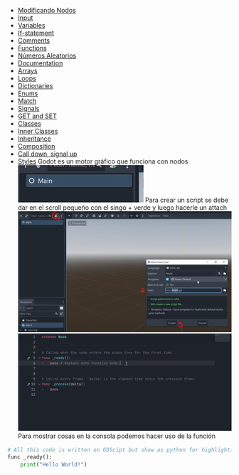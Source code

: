 - [Modificando Nodos](Modificando%20Nodos.md)
- [Input](Input.md)
- [Variables](Variables.md)
- [If-statement](If-statement.md)
- [Comments](Comments.md)
- [Functions](Functions.md)
- [Números Aleatorios](Números%20Aleatorios.md)
- [Documentation](Documentation.md)
- [Arrays](Arrays.md)
- [Loops](Loops.md)
- [Dictionaries](Dictionaries.md)
- [Enums](Enums.md)
- [Match](Match.md)
- [Signals](Signals.md)
- [GET and SET](GET%20and%20SET.md)
- [Classes](Classes.md)
- [Inner Classes](Inner%20Classes.md)
- [Inheritance](Inheritance.md)
- [Composition](Composition.md)
- [Call down, signal up](Call%20down,%20signal%20up.md)
- [Styles](Styles.md)
Godot es un motor gráfico que funciona con nodos
![NodeImage](Images/NodeImage.png)
Para crear un script se debe dar en el scroll pequeño con el singo + verde y luego hacerle un attach
![ScriptCreation](Images/ScriptCreation.png)
![CodeBase](Images/CodeBase.png)
Para mostrar cosas en la consola podemos hacer uso de la función
```python
# All this code is written on GDScipt but show as python for highlighting
func _ready():
	print("Hello World!")
```
